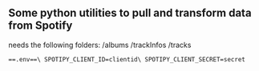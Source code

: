 ## Some python utilities to pull and transform data from Spotify

needs the following folders: /albums /trackInfos /tracks

`==.env==\
SPOTIPY_CLIENT_ID=clientid\
SPOTIPY_CLIENT_SECRET=secret`